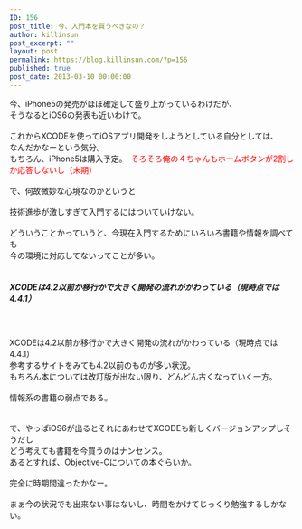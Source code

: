 ```yaml
---
ID: 156
post_title: 今、入門本を買うべきなの？
author: killinsun
post_excerpt: ""
layout: post
permalink: https://blog.killinsun.com/?p=156
published: true
post_date: 2013-03-10 00:00:00
---
```

<div class="section">
<p>今、iPhone5の発売がほぼ確定して盛り上がっているわけだが、<br>そうなるとiOS6の発表も近いわけで。<br><br>これからXCODEを使ってiOSアプリ開発をしようとしている自分としては、<br>なんだかなーという気分。<br>もちろん、iPhone5は購入予定。　<span style="color:#FF0000;" class="deco">そろそろ俺の４ちゃんもホームボタンが2割しか応答しないし（末期）</span><br><br>で、何故微妙な心境なのかというと<br><br>技術進歩が激しすぎて入門するにはついていけない。<br><br>どういうことかっていうと、今現在入門するためにいろいろ書籍や情報を調べても<br>今の環境に対応してないってことが多い。<br><br><h5>XCODEは4.2以前か移行かで大きく開発の流れがかわっている（現時点では4.4.1）</h5><br><br>XCODEは4.2以前か移行かで大きく開発の流れがかわっている（現時点では4.4.1）<br>参考するサイトをみても4.2以前のものが多い状況。<br>もちろん本については改訂版が出ない限り、どんどん古くなっていく一方。<br><br>情報系の書籍の弱点である。<br><br><br>で、やっぱiOS6が出るとそれにあわせてXCODEも新しくバージョンアップしそうだし<br>どう考えても書籍を今買うのはナンセンス。<br>あるとすれば、Objective-Cについての本ぐらいか。<br><br>完全に時期間違ったかなー。<br><br>まぁ今の状況でも出来ない事はないし、時間をかけてじっくり勉強するしかない。</p>
</div>